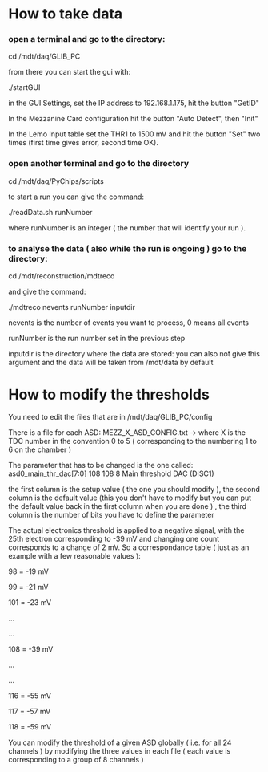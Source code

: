 # How to take data

### open a terminal and go to the directory:

cd /mdt/daq/GLIB_PC

from there you can start the gui with:

./startGUI

in the GUI Settings, set the IP address to 192.168.1.175, hit the button "GetID"

In the Mezzanine Card configuration hit the button "Auto Detect", then "Init"

In the Lemo Input table set the THR1 to 1500 mV and hit the button "Set" two times (first time gives error, second time OK).

### open another terminal and go to the directory

cd /mdt/daq/PyChips/scripts

to start a run you can give the command:

./readData.sh runNumber

where runNumber is an integer ( the number that will identify your run ).

### to analyse the data ( also while the run is ongoing ) go to the directory:

cd /mdt/reconstruction/mdtreco

and give the command:

./mdtreco nevents runNumber inputdir

nevents is the number of events you want to process, 0 means all events

runNumber is the run number set in the previous step

inputdir is the directory where the data are stored: you can also not give this argument and the data will be taken from /mdt/data by default

# How to modify the thresholds 

You need to edit the files that are in /mdt/daq/GLIB_PC/config 

There is a file for each ASD:
MEZZ_X_ASD_CONFIG.txt   ->  where X is the TDC number in the convention 0 to 5 ( corresponding to the numbering 1 to 6 on the chamber )

The parameter that has to be changed is the one called:
asd0_main_thr_dac[7:0]          108             108                 8       Main threshold DAC (DISC1)

the first column is the setup value ( the one you should modify ), the second column is the default value (this you don't have to modify but you can put the default value back in the first column when you are done ) , the third column is the number of bits you have to define the parameter

The actual electronics threshold is applied to a negative signal, with the 25th electron corresponding to -39 mV and changing one count corresponds to a change of 2 mV. So a correspondance table ( just as an example with a few reasonable values ):

98  = -19 mV

99  = -21 mV

101 = -23 mV

...

...

108 = -39 mV

...

...

116 = -55 mV

117 = -57 mV

118 = -59 mV

You can modify the threshold of a given ASD globally ( i.e. for all 24 channels ) by modifying the three values in each file ( each value is corresponding to a group of 8 channels )





